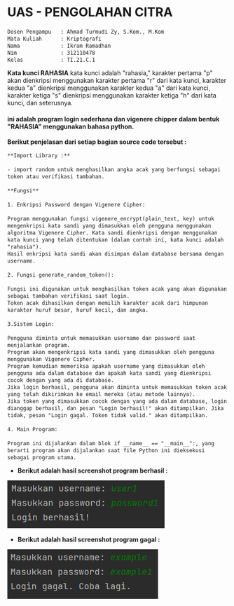 # UAS - PENGOLAHAN CITRA
```
Dosen Pengampu   : Ahmad Turmudi Zy, S.Kom., M.Kom
Mata Kuliah      : Kriptografi
Nama             : Ikram Ramadhan
Nim              : 312110478
Kelas            : TI.21.C.1
```
**Kata kunci RAHASIA**
 kata kunci adalah "rahasia," karakter pertama "p" akan dienkripsi menggunakan karakter pertama "r" dari kata kunci, karakter kedua "a" dienkripsi menggunakan karakter kedua "a" dari kata kunci, karakter ketiga "s" dienkripsi menggunakan karakter ketiga "h" dari kata kunci, dan seterusnya.
 
#### ini adalah program login sederhana dan vigenere chipper dalam bentuk "RAHASIA" menggunakan bahasa python.
     
**Berikut penjelasan dari setiap bagian source code tersebut :**  
```
**Import Library :**

- import random untuk menghasilkan angka acak yang berfungsi sebagai token atau verifikasi tambahan. 

**Fungsi**

1. Enkripsi Password dengan Vigenere Cipher:

Program menggunakan fungsi vigenere_encrypt(plain_text, key) untuk mengenkripsi kata sandi yang dimasukkan oleh pengguna menggunakan algoritma Vigenere Cipher. Kata sandi dienkripsi dengan menggunakan kata kunci yang telah ditentukan (dalam contoh ini, kata kunci adalah "rahasia").
Hasil enkripsi kata sandi akan disimpan dalam database bersama dengan username.

2. Fungsi generate_random_token():

Fungsi ini digunakan untuk menghasilkan token acak yang akan digunakan sebagai tambahan verifikasi saat login.
Token acak dihasilkan dengan memilih karakter acak dari himpunan karakter huruf besar, huruf kecil, dan angka.

3.Sistem Login:

Pengguna diminta untuk memasukkan username dan password saat menjalankan program.
Program akan mengenkripsi kata sandi yang dimasukkan oleh pengguna menggunakan Vigenere Cipher.
Program kemudian memeriksa apakah username yang dimasukkan oleh pengguna ada dalam database dan apakah kata sandi yang dienkripsi cocok dengan yang ada di database.
Jika login berhasil, pengguna akan diminta untuk memasukkan token acak yang telah dikirimkan ke email mereka (atau metode lainnya).
Jika token yang dimasukkan cocok dengan yang ada dalam database, login dianggap berhasil, dan pesan "Login berhasil!" akan ditampilkan. Jika tidak, pesan "Login gagal. Token tidak valid." akan ditampilkan.

4. Main Program:

Program ini dijalankan dalam blok if __name__ == "__main__":, yang berarti program akan dijalankan saat file Python ini dieksekusi sebagai program utama.

```
* **Berikut adalah hasil screenshot program berhasil :**

![Gambar 1](assets/succed.png)

* **Berikut adalah hasil screenshot program gagal :**

![Gambar 1](assets/fail.png)

